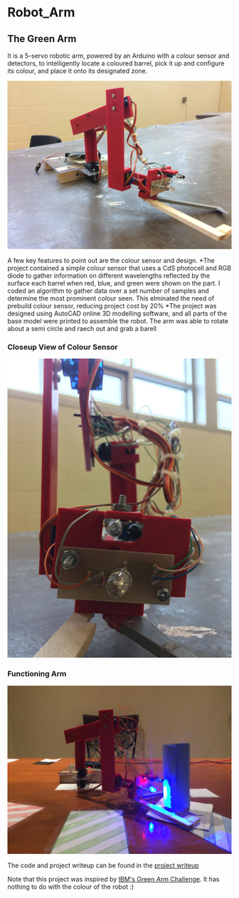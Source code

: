 # Robot_Arm

## The Green Arm

It is a 5-servo robotic arm, powered by an Arduino with a colour sensor and detectors, to intelligently locate a coloured barrel, pick it up and configure its colour, and place it onto its designated zone.

![Image of Complete Robotic Arm](Images/mainArm.jpeg)

A few key features to point out are the colour sensor and design.
*The project contained a simple colour sensor that uses a CdS photocell and RGB diode to gather information on different wavelengths reflected by the surface each barrel when red, blue, and green were shown on the part. I coded an algorithm to gather data over a set number of samples and determine the most prominent colour seen. This elminated the need of prebuild colour sensor, reducing project cost by 20\% 
*The project was designed using AutoCAD online 3D modelling software, and all parts of the base model were printed to assemble the robot. The arm was able to rotate about a semi circle and raech out and grab a barell

### Closeup View of Colour Sensor

![Image of Colour Sensor](Images/colourSensor.jpeg)

### Functioning Arm

![Image of Functioning Arm](Images/armFunc.jpeg)

The code and project writeup can be found in the [project writeup](https://github.com/wshahbaz/Green_Arm/blob/master/Green%20Arm%20Informational%20Report.pdf)


Note that this project was inspired by [IBM's Green Arm Challenge](http://www.orc.ieeeottawa.ca/green-arm-challenge/). It has nothing to do with the colour of the robot :)
